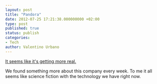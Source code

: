 ```yaml
---
layout: post
title: "Pandora"
date: 2012-07-25 17:21:38.000000000 +02:00
type: post
published: true
status: publish
categories:
- Tech
author: Valentino Urbano 
---
```


[It seems like it's getting more real.][0]

We found something more about this company every week. To me it all seems like science fiction with the technology we have right now.


[0]: http://www.theverge.com/2012/4/18/2957585/planetary-resources-space-exploration-company-james-cameron-google